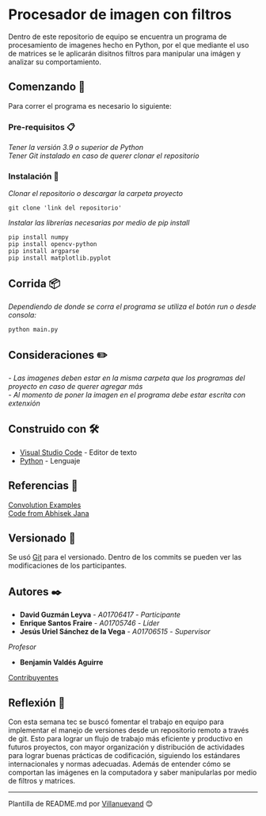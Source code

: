 # Procesador de imagen con filtros

Dentro de este repositorio de equipo se encuentra un programa de procesamiento de imagenes hecho en Python, por el que mediante el uso de matrices se le aplicarán disitnos filtros para manipular una imágen y analizar su comportamiento.

## Comenzando 🚀

Para correr el programa es necesario lo siguiente:

### Pre-requisitos 📋

_Tener la versión 3.9 o superior de Python_<br>
_Tener Git instalado en caso de querer clonar el repositorio_

### Instalación 🔧

_Clonar el repositorio o descargar la carpeta proyecto_

```
git clone 'link del repositorio'
```

_Instalar las librerías necesarias por medio de pip install_

```
pip install numpy
pip install opencv-python
pip install argparse
pip install matplotlib.pyplot
```

## Corrida 📦

_Dependiendo de donde se corra el programa se utiliza el botón run o desde consola:_

```
python main.py
```

## Consideraciones  :pencil2:

_- Las imagenes deben estar en la misma carpeta que los programas del proyecto en caso de querer agregar más_ <br>
_- Al momento de poner la imagen en el programa debe estar escrita con extenxión_

## Construido con 🛠️

* [Visual Studio Code](https://code.visualstudio.com/) - Editor de texto
* [Python](https://www.python.org/) - Lenguaje

## Referencias 📖

[Convolution Examples](https://aishack.in/tutorials/image-convolution-examples/) <br>
[Code from Abhisek Jana](https://github.com/adeveloperdiary/blog/tree/master/Computer_Vision/Sobel_Edge_Detection)

## Versionado 📌

Se usó [Git](https://git-scm.com/) para el versionado. Dentro de los commits se pueden ver las modificaciones de los participantes.

## Autores ✒️

* **David Guzmán Leyva** - *A01706417* - *Participante*
* **Enrique Santos Fraire** - *A01705746* - *Líder*
* **Jesús Uriel Sánchez de la Vega** - *A01706515* - *Supervisor*

_Profesor_
* **Benjamín Valdés Aguirre**

[Contribuyentes](https://github.com/A01705746/Herramientas_Computacionales_Equipo/contributors)

## Reflexión 🎁

Con esta semana tec se buscó fomentar el trabajo en equipo para implementar el manejo de versiones desde un repositorio remoto a través de git. Esto para lograr un flujo de trabajo más eficiente y productivo en futuros proyectos, con mayor organización y distribución de actividades para lograr buenas prácticas de codificación, siguiendo los estándares internacionales y normas adecuadas. Además de entender cómo se comportan las imágenes en la computadora y saber manipularlas por medio de filtros y matrices.


---
Plantilla de README.md por [Villanuevand](https://github.com/Villanuevand) 😊
